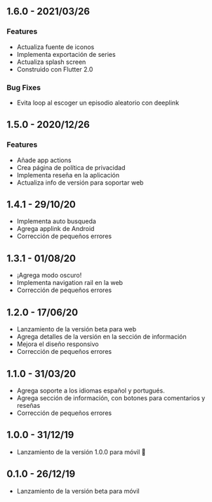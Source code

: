 ## 1.6.0 - 2021/03/26

### Features

* Actualiza fuente de iconos
* Implementa exportación de series
* Actualiza splash screen
* Construido con Flutter 2.0

### Bug Fixes

* Evita loop al escoger un episodio aleatorio con deeplink

## 1.5.0 - 2020/12/26

### Features

* Añade app actions
* Crea página de política de privacidad
* Implementa reseña en la aplicación
* Actualiza info de versión para soportar web

## 1.4.1 - 29/10/20

* Implementa auto busqueda
* Agrega applink de Android
* Corrección de pequeños errores

## 1.3.1 - 01/08/20

* ¡Agrega modo oscuro!
* Implementa navigation rail en la web
* Corrección de pequeños errores

## 1.2.0 - 17/06/20

* Lanzamiento de la versión beta para web
* Agrega detalles de la versión en la sección de información
* Mejora el diseño responsivo
* Corrección de pequeños errores

## 1.1.0 - 31/03/20

* Agrega soporte a los idiomas español y portugués.
* Agrega sección de información, con botones para comentarios y reseñas
* Corrección de pequeños errores

## 1.0.0 - 31/12/19

* Lanzamiento de la versión 1.0.0 para móvil 🚀

## 0.1.0 - 26/12/19

* Lanzamiento de la versión beta para móvil
